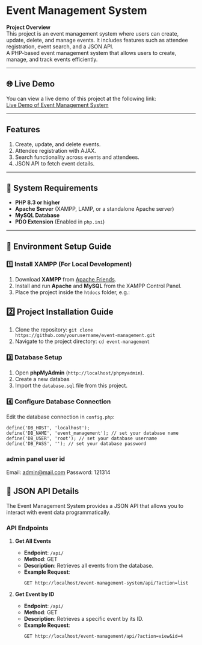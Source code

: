 # Event Management System

**Project Overview**  
This project is an event management system where users can create, update, delete, and manage events. It includes features such as attendee registration, event search, and a JSON API.  
A PHP-based event management system that allows users to create, manage, and track events efficiently.

---

## 🌐 Live Demo

You can view a live demo of this project at the following link:  
[Live Demo of Event Management System](https://your-live-demo-url.com)

---

## Features

1. Create, update, and delete events.
2. Attendee registration with AJAX.
3. Search functionality across events and attendees.
4. JSON API to fetch event details.

---

## 📌 System Requirements
- **PHP 8.3 or higher**  
- **Apache Server** (XAMPP, LAMP, or a standalone Apache server)  
- **MySQL Database**  
- **PDO Extension** (Enabled in `php.ini`)  

---


## 🚀 Environment Setup Guide
### 1️⃣ Install XAMPP (For Local Development)
1. Download **XAMPP** from [Apache Friends](https://www.apachefriends.org/download.html).
2. Install and run **Apache** and **MySQL** from the XAMPP Control Panel.
3. Place the project inside the `htdocs` folder, e.g.:

##  2️⃣ Project Installation Guide
1. Clone the repository: ``` git clone https://github.com/yourusername/event-management.git ```
2. Navigate to the project directory: ```cd event-management```

### 3️⃣ Database Setup
1. Open **phpMyAdmin** (`http://localhost/phpmyadmin`).
2. Create a new databas
3. Import the `database.sql` file from this project.

### 4️⃣ Configure Database Connection
Edit the database connection in `config.php`:

```
define('DB_HOST', 'localhost');
define('DB_NAME', 'event_management'); // set your database name
define('DB_USER', 'root'); // set your database username
define('DB_PASS', ''); // set your database password
```

### admin panel user id
Email: admin@mail.com
Password: 121314


## 📡 JSON API Details

The Event Management System provides a JSON API that allows you to interact with event data programmatically.

### API Endpoints
1. **Get All Events**
   - **Endpoint**: `/api/`
   - **Method**: GET
   - **Description**: Retrieves all events from the database.
   - **Example Request**:
     ```
     GET http://localhost/event-management-system/api/?action=list
     ```

2. **Get Event by ID**
   - **Endpoint**: `/api/`
   - **Method**: GET
   - **Description**: Retrieves a specific event by its ID.
   - **Example Request**:
     ```
     GET http://localhost/event-management/api/?action=view&id=4
     ```